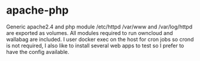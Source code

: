 # apache-php
Generic apache2.4 and php module /etc/httpd /var/www and /var/log/httpd are exported as volumes.
All modules required to run owncloud and wallabag are included.
I user docker exec on the host for cron jobs so crond is not required, I also like to install several web apps to test so I prefer to have the config available.

